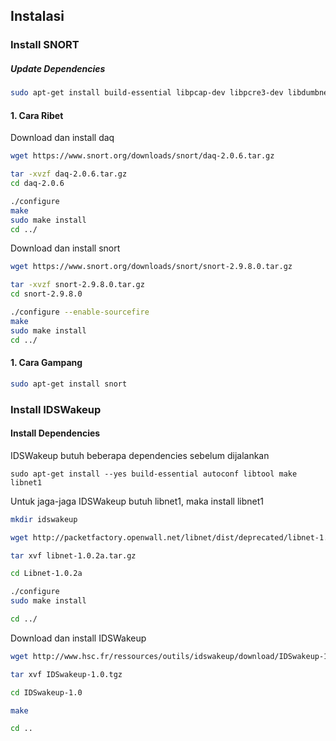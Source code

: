 ## Instalasi
### Install SNORT
##### Update Dependencies
```sh
sudo apt-get install build-essential libpcap-dev libpcre3-dev libdumbnet-dev bison flex zlib1g-dev libdnet
```
#### 1. Cara Ribet

Download dan install daq
```sh
wget https://www.snort.org/downloads/snort/daq-2.0.6.tar.gz

tar -xvzf daq-2.0.6.tar.gz
cd daq-2.0.6

./configure
make
sudo make install
cd ../
```
Download dan install snort
```sh
wget https://www.snort.org/downloads/snort/snort-2.9.8.0.tar.gz

tar -xvzf snort-2.9.8.0.tar.gz
cd snort-2.9.8.0

./configure --enable-sourcefire
make
sudo make install
cd ../
```

#### 1. Cara Gampang
```sh
sudo apt-get install snort
```

### Install IDSWakeup
#### Install Dependencies
IDSWakeup butuh beberapa dependencies sebelum dijalankan
```
sudo apt-get install --yes build-essential autoconf libtool make libnet1
```
Untuk jaga-jaga IDSWakeup butuh libnet1, maka install libnet1 
```sh
mkdir idswakeup

wget http://packetfactory.openwall.net/libnet/dist/deprecated/libnet-1.0.2a.tar.gz -O libnet-1.0.2a.tar.gz 

tar xvf libnet-1.0.2a.tar.gz

cd Libnet-1.0.2a

./configure
sudo make install

cd ../
```
Download dan install IDSWakeup
```sh
wget http://www.hsc.fr/ressources/outils/idswakeup/download/IDSwakeup-1.0.tgz -O IDSwakeup-1.0.tgz

tar xvf IDSwakeup-1.0.tgz

cd IDSwakeup-1.0

make

cd ..
```
